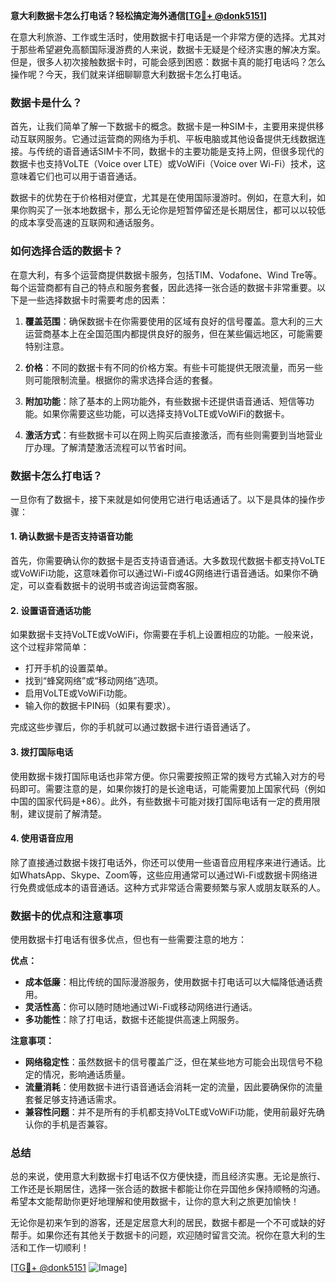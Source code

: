 **意大利数据卡怎么打电话？轻松搞定海外通信[[TG💪+ @donk5151](https://t.me/s/donk5151)]**

在意大利旅游、工作或生活时，使用数据卡打电话是一个非常方便的选择。尤其对于那些希望避免高额国际漫游费的人来说，数据卡无疑是个经济实惠的解决方案。但是，很多人初次接触数据卡时，可能会感到困惑：数据卡真的能打电话吗？怎么操作呢？今天，我们就来详细聊聊意大利数据卡怎么打电话。

### 数据卡是什么？

首先，让我们简单了解一下数据卡的概念。数据卡是一种SIM卡，主要用来提供移动互联网服务。它通过运营商的网络为手机、平板电脑或其他设备提供无线数据连接。与传统的语音通话SIM卡不同，数据卡的主要功能是支持上网，但很多现代的数据卡也支持VoLTE（Voice over LTE）或VoWiFi（Voice over Wi-Fi）技术，这意味着它们也可以用于语音通话。

数据卡的优势在于价格相对便宜，尤其是在使用国际漫游时。例如，在意大利，如果你购买了一张本地数据卡，那么无论你是短暂停留还是长期居住，都可以以较低的成本享受高速的互联网和通话服务。

### 如何选择合适的数据卡？

在意大利，有多个运营商提供数据卡服务，包括TIM、Vodafone、Wind Tre等。每个运营商都有自己的特点和服务套餐，因此选择一张合适的数据卡非常重要。以下是一些选择数据卡时需要考虑的因素：

1. **覆盖范围**：确保数据卡在你需要使用的区域有良好的信号覆盖。意大利的三大运营商基本上在全国范围内都提供良好的服务，但在某些偏远地区，可能需要特别注意。

2. **价格**：不同的数据卡有不同的价格方案。有些卡可能提供无限流量，而另一些则可能限制流量。根据你的需求选择合适的套餐。

3. **附加功能**：除了基本的上网功能外，有些数据卡还提供语音通话、短信等功能。如果你需要这些功能，可以选择支持VoLTE或VoWiFi的数据卡。

4. **激活方式**：有些数据卡可以在网上购买后直接激活，而有些则需要到当地营业厅办理。了解清楚激活流程可以节省时间。

### 数据卡怎么打电话？

一旦你有了数据卡，接下来就是如何使用它进行电话通话了。以下是具体的操作步骤：

#### 1. 确认数据卡是否支持语音功能

首先，你需要确认你的数据卡是否支持语音通话。大多数现代数据卡都支持VoLTE或VoWiFi功能，这意味着你可以通过Wi-Fi或4G网络进行语音通话。如果你不确定，可以查看数据卡的说明书或咨询运营商客服。

#### 2. 设置语音通话功能

如果数据卡支持VoLTE或VoWiFi，你需要在手机上设置相应的功能。一般来说，这个过程非常简单：

- 打开手机的设置菜单。
- 找到“蜂窝网络”或“移动网络”选项。
- 启用VoLTE或VoWiFi功能。
- 输入你的数据卡PIN码（如果有要求）。

完成这些步骤后，你的手机就可以通过数据卡进行语音通话了。

#### 3. 拨打国际电话

使用数据卡拨打国际电话也非常方便。你只需要按照正常的拨号方式输入对方的号码即可。需要注意的是，如果你拨打的是长途电话，可能需要加上国家代码（例如中国的国家代码是+86）。此外，有些数据卡可能对拨打国际电话有一定的费用限制，建议提前了解清楚。

#### 4. 使用语音应用

除了直接通过数据卡拨打电话外，你还可以使用一些语音应用程序来进行通话。比如WhatsApp、Skype、Zoom等，这些应用通常可以通过Wi-Fi或数据卡网络进行免费或低成本的语音通话。这种方式非常适合需要频繁与家人或朋友联系的人。

### 数据卡的优点和注意事项

使用数据卡打电话有很多优点，但也有一些需要注意的地方：

**优点：**

- **成本低廉**：相比传统的国际漫游服务，使用数据卡打电话可以大幅降低通话费用。
- **灵活性高**：你可以随时随地通过Wi-Fi或移动网络进行通话。
- **多功能性**：除了打电话，数据卡还能提供高速上网服务。

**注意事项：**

- **网络稳定性**：虽然数据卡的信号覆盖广泛，但在某些地方可能会出现信号不稳定的情况，影响通话质量。
- **流量消耗**：使用数据卡进行语音通话会消耗一定的流量，因此要确保你的流量套餐足够支持通话需求。
- **兼容性问题**：并不是所有的手机都支持VoLTE或VoWiFi功能，使用前最好先确认你的手机是否兼容。

### 总结

总的来说，使用意大利数据卡打电话不仅方便快捷，而且经济实惠。无论是旅行、工作还是长期居住，选择一张合适的数据卡都能让你在异国他乡保持顺畅的沟通。希望本文能帮助你更好地理解和使用数据卡，让你的意大利之旅更加愉快！

无论你是初来乍到的游客，还是定居意大利的居民，数据卡都是一个不可或缺的好帮手。如果你还有其他关于数据卡的问题，欢迎随时留言交流。祝你在意大利的生活和工作一切顺利！

[[TG💪+ @donk5151](https://t.me/s/donk5151) ![Image](https://i.postimg.cc/rwNCRYN7/Snipaste-2025-04-30-17-27-05.png)]
